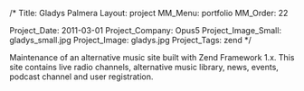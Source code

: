 /*
Title: Gladys Palmera
Layout: project
MM_Menu: portfolio
MM_Order: 22

Project_Date: 2011-03-01
Project_Company: Opus5
Project_Image_Small: gladys_small.jpg
Project_Image: gladys.jpg
Project_Tags: zend
*/

Maintenance of an alternative music site built with Zend Framework 1.x. This site contains live radio channels, alternative music library, news, events, podcast channel and user registration.